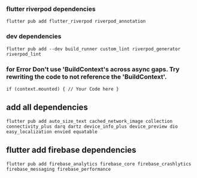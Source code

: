 ### flutter riverpod dependencies

`
flutter pub add flutter_riverpod riverpod_annotation
`
### dev dependencies
`
flutter pub add --dev build_runner custom_lint riverpod_generator riverpod_lint
`

### for Error Don't use 'BuildContext's across async gaps. Try rewriting the code to not reference the 'BuildContext'.

`
 if (context.mounted) {
     // Your Code here
 }
`

## add all dependencies
```
flutter pub add auto_size_text cached_network_image collection connectivity_plus darq dartz device_info_plus device_preview dio easy_localization envied equatable
```
## flutter add firebase dependencies
```
flutter pub add firebase_analytics firebase_core firebase_crashlytics firebase_messaging firebase_performance
```
